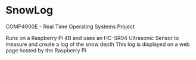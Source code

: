 # SnowLog
COMP4900E - Real Time Operating Systems Project

Runs on a Raspberry Pi 4B and uses an HC-SR04 Ultrasonic Sensor to measure and create a log of the snow depth
This log is displayed on a web page hosted by the Raspberry Pi
